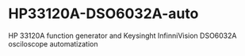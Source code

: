 # HP33120A-DSO6032A-auto
HP 33120A function generator and Keysinght InfinniVision DSO6032A osciloscope automatization
